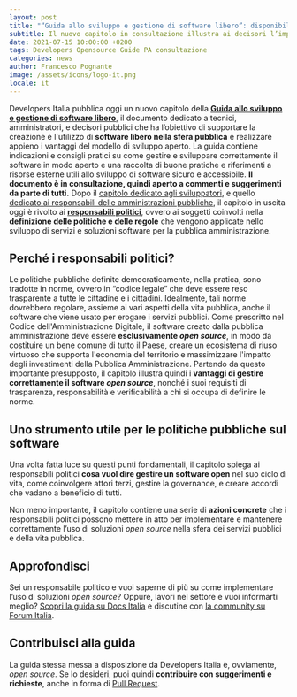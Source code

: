 ```yaml
---
layout: post
title: "“Guida allo sviluppo e gestione di software libero”: disponibile il capitolo dedicato ai responsabili politici"
subtitle: Il nuovo capitolo in consultazione illustra ai decisori l’importanza di adottare soluzioni open source
date: 2021-07-15 10:00:00 +0200
tags: Developers Opensource Guide PA consultazione
categories: news
author: Francesco Pognante
image: /assets/icons/logo-it.png
locale: it
---
```


Developers Italia pubblica oggi un nuovo capitolo della [**Guida allo sviluppo e gestione di software libero**](https://docs.italia.it/italia/developers-italia/guida-sviluppo-gestione-software-libero/it/stabile/index.html), il documento dedicato a tecnici, amministratori, e decisori pubblici che ha l’obiettivo di supportare la creazione e l'utilizzo di **software libero nella sfera pubblica** e realizzare appieno i vantaggi del modello di sviluppo aperto. La guida contiene indicazioni e consigli pratici su come gestire e sviluppare correttamente il software in modo aperto e una raccolta di buone pratiche e riferimenti a risorse esterne utili allo sviluppo di software sicuro e accessibile. **Il documento è in consultazione, quindi aperto a commenti e suggerimenti da parte di tutti.**
Dopo il [capitolo dedicato agli sviluppatori](https://docs.italia.it/italia/developers-italia/guida-sviluppo-gestione-software-libero/it/stabile/sviluppatori.html), e quello [dedicato ai responsabili delle amministrazioni pubbliche](https://developers.italia.it/it/news/2021/04/15/pubblicata-seconda-parte-guida-software-libero), il capitolo in uscita oggi è rivolto ai **[responsabili politici](https://docs.italia.it/italia/developers-italia/guida-sviluppo-gestione-software-libero/it/stabile/responsabili-politici.html)**, ovvero ai soggetti coinvolti nella **definizione delle politiche e delle regole** che vengono applicate nello sviluppo di servizi e soluzioni software per la pubblica amministrazione.

## Perché i responsabili politici?
Le politiche pubbliche definite democraticamente, nella pratica, sono tradotte in norme, ovvero in “codice legale” che deve essere reso trasparente a tutte le cittadine e i cittadini. Idealmente, tali norme dovrebbero regolare, assieme ai vari aspetti della vita pubblica, anche il software che viene usato per erogare i servizi pubblici.
Come prescritto nel Codice dell'Amministrazione Digitale, il software creato dalla pubblica amministrazione deve essere **esclusivamente _open source_**, in modo da costituire un bene comune di tutto il Paese, creare un ecosistema di riuso virtuoso che supporta l'economia del territorio e massimizzare l'impatto degli investimenti della Pubblica Amministrazione.
Partendo da questo importante presupposto, il capitolo illustra quindi i **vantaggi di gestire correttamente il software _open source_**, nonché i suoi requisiti di trasparenza, responsabilità e verificabilità a chi si occupa di definire le norme.

## Uno strumento utile per le politiche pubbliche sul software

Una volta fatta luce su questi punti fondamentali, il capitolo spiega ai responsabili politici **cosa vuol dire gestire un software open** nel suo ciclo di vita, come coinvolgere attori terzi, gestire la governance, e creare accordi che vadano a beneficio di tutti.

Non meno importante, il capitolo contiene una serie di **azioni concrete** che i responsabili politici possono mettere in atto per implementare e mantenere correttamente l’uso di soluzioni _open source_ nella sfera dei servizi pubblici e della vita pubblica.

## Approfondisci
Sei un responsabile politico e vuoi saperne di più su come implementare l’uso di soluzioni _open source_? Oppure, lavori nel settore e vuoi informarti meglio?
[Scopri la guida su Docs Italia](https://docs.italia.it/italia/developers-italia/guida-sviluppo-gestione-software-libero/it/stabile/index.html) e discutine con [la community su Forum Italia](https://forum.italia.it/c/software-open-source-per-la-pa/49).
## Contribuisci alla guida
La guida stessa messa a disposizione da Developers Italia è, ovviamente, _open source_. Se lo desideri, puoi quindi **contribuire con suggerimenti e richieste**, anche in forma di [Pull Request](https://github.com/italia/guida-sviluppo-gestione-software-libero).
